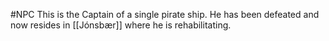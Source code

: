 #NPC 
This is the Captain of a single pirate ship. He has been defeated and now resides in [[Jónsbær]] where he is rehabilitating.

